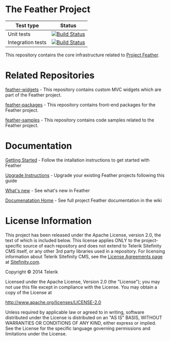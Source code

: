The Feather Project
=======

| Test type | Status |
|----|----|
| Unit tests | [![Build Status](http://featherci.cloudapp.net/buildStatus/icon?job=Master_FeatherUnitTests)](http://featherci.cloudapp.net/job/Master_FeatherUnitTests/) |
| Integration tests | [![Build Status](http://featherci.cloudapp.net/buildStatus/icon?job=Master_FeatherIntegrationTests)](http://featherci.cloudapp.net/job/Master_FeatherIntegrationTests/) |

This repository contains the core infrastructure related to [Project Feather](http://projectfeather.sitefinity.com).

# Related Repositories

[feather-widgets](https://github.com/Sitefinity/feather-widgets) - This repository contains custom MVC widgets which are part of the Feather project.

[feather-packages](https://github.com/Sitefinity/feather-packages) - This repository contains front-end packages for the Feather project.

[feather-samples](https://github.com/Sitefinity/feather-samples) - This repository contains code samples related to the Feather project.

# Documentation

[Getting Started](https://github.com/Sitefinity/feather/wiki/getting-started) - Follow the intallation instructions to get started with Feather  

[Upgrade Instructions](https://github.com/Sitefinity/feather/wiki/upgrade-instructions) - Upgrade your existing Feather projects following this guide  

[What's new](https://github.com/Sitefinity/feather/wiki/What's-new) - See what's new in Feather  

[Documenatation Home](https://github.com/Sitefinity/feather/wiki) - See full project Feather documentation in the wiki  

# License Information

This project has been released under the Apache License, version 2.0, the text of which is included below. This license applies ONLY to the project-specific source of each repository and does not extend to Telerik Sitefinity CMS itself, or any other 3rd party libraries used in a repository. For licensing information about Telerik Sitefinity CMS, see the [License Agreements page](http://www.sitefinity.com/purchase/license-agreement) at [Sitefinity.com](http://www.sitefinity.com/).

Copyright © 2014 Telerik

Licensed under the Apache License, Version 2.0 (the "License"); you may not use this file except in compliance with the License. You may obtain a copy of the License at

http://www.apache.org/licenses/LICENSE-2.0

Unless required by applicable law or agreed to in writing, software distributed under the License is distributed on an "AS IS" BASIS, WITHOUT WARRANTIES OR CONDITIONS OF ANY KIND, either express or implied. See the License for the specific language governing permissions and limitations under the License.
